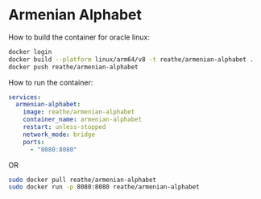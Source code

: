 # Armenian Alphabet

How to build the container for oracle linux:

```bash
docker login
docker build --platform linux/arm64/v8 -t reathe/armenian-alphabet .
docker push reathe/armenian-alphabet
```

How to run the container:

```yml
services:
  armenian-alphabet:
    image: reathe/armenian-alphabet
    container_name: armenian-alphabet
    restart: unless-stopped
    network_mode: bridge
    ports:
      - "8080:8080"
```

OR

```bash
sudo docker pull reathe/armenian-alphabet
sudo docker run -p 8080:8080 reathe/armenian-alphabet
```
